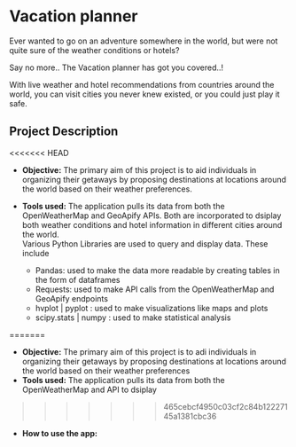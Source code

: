 # Vacation planner
Ever wanted to go on an adventure somewhere in the world, but were not quite sure of the weather conditions or hotels? 
<p> Say no more.. The Vacation planner has got you covered..!
<p> With live weather and hotel recommendations from countries around the world, you can visit cities you never knew existed, or you could just play it safe.

## Project Description
<<<<<<< HEAD
- **Objective:** The primary aim of this project is to aid individuals in organizing their getaways by proposing destinations at locations around the world based on their weather preferences.

- **Tools used:** The application pulls its data from both the OpenWeatherMap and GeoApify APIs. Both are incorporated to dsiplay both weather conditions and hotel information in different cities around the world. <br>
Various Python Libraries are used to query and display data. These include 
    - Pandas: used to make the data more readable by creating tables in the form of dataframes
    - Requests: used to make API calls from the OpenWeatherMap and GeoApify endpoints
    - hvplot | pyplot : used to make visualizations like maps and plots
    - scipy.stats | numpy : used to make statistical analysis 

=======
- **Objective:** The primary aim of this project is to adi individuals in organizing their getaways by proposing destinations at locations around the world based
on their weather preferences
- **Tools used:** The application pulls its data from both the OpenWeatherMap and API to dsiplay  
>>>>>>> 465cebcf4950c03cf2c84b12227145a1381cbc36
- **How to use the app:**
